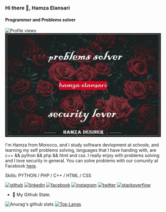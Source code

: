 ### Hi there 👋, Hamza Elansari
#### Programmer and Problems solver
![Profile views](https://gpvc.arturio.dev/hamza07-w)  
![Programmer and Problems solver](https://github.com/hamza07-w/hamza07-w/blob/main/hamzaansari.jpg)

I'm Hamza from Morocco, and I study software devlopment at schoole, and learning my self problems solving, languages that I have handing with, are c++ && python && php && html and css. I really enjoy with problems solving and I love security in general. You can solve problems with our comunity at Facebook <a href="https://www.facebook.com/groups/HK6GANG/">here</a>.

Skills: PYTHON / PHP / C++ / HTML / CSS



[<img src='https://cdn.jsdelivr.net/npm/simple-icons@3.0.1/icons/github.svg' alt='github' height='40'>](https://github.com/hamza07-w)  [<img src='https://cdn.jsdelivr.net/npm/simple-icons@3.0.1/icons/linkedin.svg' alt='linkedin' height='40'>](https://www.linkedin.com/in/hamza-elansari-897663202/)  [<img src='https://cdn.jsdelivr.net/npm/simple-icons@3.0.1/icons/facebook.svg' alt='facebook' height='40'>](https://www.facebook.com/hamza.elansari.py)  [<img src='https://cdn.jsdelivr.net/npm/simple-icons@3.0.1/icons/instagram.svg' alt='instagram' height='40'>](https://www.instagram.com/hamza01_coder/)  [<img src='https://cdn.jsdelivr.net/npm/simple-icons@3.0.1/icons/twitter.svg' alt='twitter' height='40'>](https://twitter.com/hamza05553082)  [<img src='https://cdn.jsdelivr.net/npm/simple-icons@3.0.1/icons/stackoverflow.svg' alt='stackoverflow' height='40'>](https://stackoverflow.com/users/14997851)  


- 🔭 My Github State. 



![Anurag's github stats](https://github-readme-stats.vercel.app/api?username=hamza07-w&show_icons=true&theme=chartreuse-dark)
[![Top Langs](https://github-readme-stats.vercel.app/api/top-langs/?username=hamza07-w&layout=demo&theme=chartreuse-dark)](https://github.com/anuraghazra/github-readme-stats)


